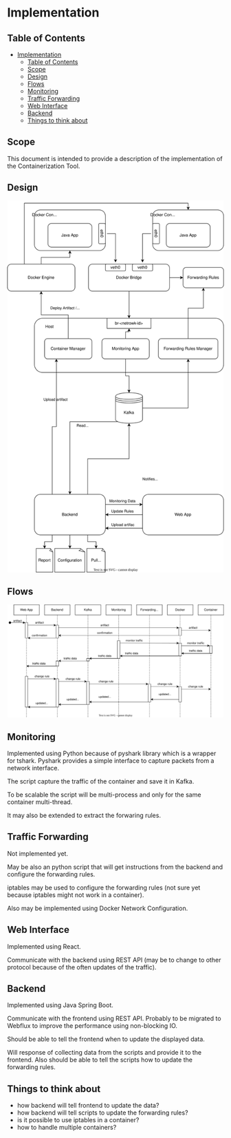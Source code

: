 # Implementation

## Table of Contents

- [Implementation](#implementation)
  - [Table of Contents](#table-of-contents)
  - [Scope](#scope)
  - [Design](#design)
  - [Flows](#flows)
  - [Monitoring](#monitoring)
  - [Traffic Forwarding](#traffic-forwarding)
  - [Web Interface](#web-interface)
  - [Backend](#backend)
  - [Things to think about](#things-to-think-about)

## Scope

This document is intended to provide a description of the implementation of the Containerization Tool.

## Design

![](svg/containerization-tool-design.drawio.svg)

## Flows

![](svg/general-flow.svg)


## Monitoring

Implemented using Python because of pyshark library which is a wrapper for tshark.
Pyshark provides a simple interface to capture packets from a network interface.

The script capture the traffic of the container and save it in Kafka.

To be scalable the script will be multi-process and only for the same container multi-thread.

It may also be extended to extract the forwaring rules.

## Traffic Forwarding

Not implemented yet.

May be also an python script that will get instructions from the backend and configure the forwarding rules.

iptables may be used to configure the forwarding rules (not sure yet because iptables might not work in a container).

Also may be implemented using Docker Network Configuration.

## Web Interface

Implemented using React.

Communicate with the backend using REST API (may be to change to other protocol because of the often updates of the traffic).

## Backend

Implemented using Java Spring Boot.

Communicate with the frontend using REST API. Probably to be migrated to Webflux to improve the performance using
non-blocking IO.

Should be able to tell the frontend when to update the displayed data.

Will response of collecting data from the scripts and provide it to the frontend. Also should be able to tell the scripts
how to update the forwarding rules.


## Things to think about

* how backend will tell frontend to update the data?
* how backend will tell scripts to update the forwarding rules?
* is it possible to use iptables in a container?
* how to handle multiple containers?